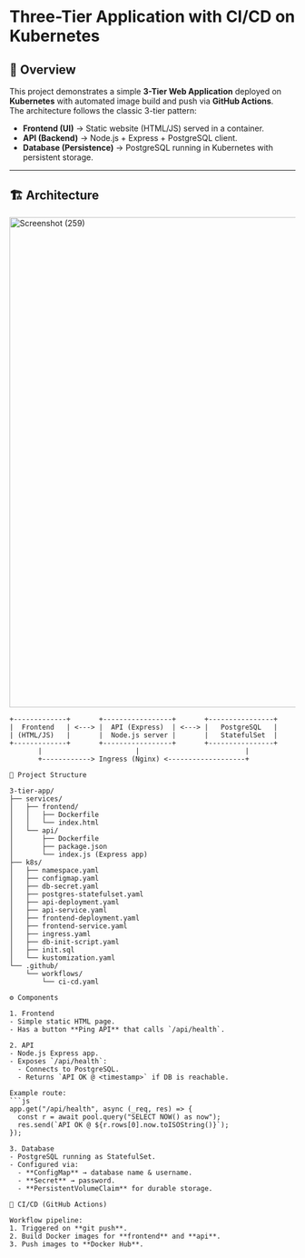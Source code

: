 # Three-Tier Application with CI/CD on Kubernetes

## 📖 Overview
This project demonstrates a simple **3-Tier Web Application** deployed on **Kubernetes** with automated image build and push via **GitHub Actions**.  
The architecture follows the classic 3-tier pattern:

- **Frontend (UI)** → Static website (HTML/JS) served in a container.  
- **API (Backend)** → Node.js + Express + PostgreSQL client.  
- **Database (Persistence)** → PostgreSQL running in Kubernetes with persistent storage.  

---

## 🏗️ Architecture

<img width="1920" height="863" alt="Screenshot (259)" src="https://github.com/user-attachments/assets/b3992b71-b5a5-4500-b6b3-3ce73e31fd82" />

```text
+-------------+       +-----------------+       +----------------+
|  Frontend   | <---> |  API (Express)  | <---> |   PostgreSQL   |
| (HTML/JS)   |       |  Node.js server |       |   StatefulSet  |
+-------------+       +-----------------+       +----------------+
       |                       |                          |
       +------------> Ingress (Nginx) <-------------------+

📂 Project Structure

3-tier-app/
├── services/
│   ├── frontend/
│   │   ├── Dockerfile
│   │   └── index.html
│   └── api/
│       ├── Dockerfile
│       ├── package.json
│       └── index.js (Express app)
├── k8s/
│   ├── namespace.yaml
│   ├── configmap.yaml
│   ├── db-secret.yaml
│   ├── postgres-statefulset.yaml
│   ├── api-deployment.yaml
│   ├── api-service.yaml
│   ├── frontend-deployment.yaml
│   ├── frontend-service.yaml
│   ├── ingress.yaml
│   ├── db-init-script.yaml
│   ├── init.sql
│   └── kustomization.yaml
└── .github/
    └── workflows/
        └── ci-cd.yaml

⚙️ Components

1. Frontend
- Simple static HTML page.  
- Has a button **Ping API** that calls `/api/health`.  

2. API
- Node.js Express app.  
- Exposes `/api/health`:  
  - Connects to PostgreSQL.  
  - Returns `API OK @ <timestamp>` if DB is reachable.  

Example route:
```js
app.get("/api/health", async (_req, res) => {
  const r = await pool.query("SELECT NOW() as now");
  res.send(`API OK @ ${r.rows[0].now.toISOString()}`);
});

3. Database
- PostgreSQL running as StatefulSet.  
- Configured via:  
  - **ConfigMap** → database name & username.  
  - **Secret** → password.  
  - **PersistentVolumeClaim** for durable storage.  

🚀 CI/CD (GitHub Actions)

Workflow pipeline:  
1. Triggered on **git push**.  
2. Build Docker images for **frontend** and **api**.  
3. Push images to **Docker Hub**.  
